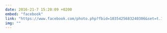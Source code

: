 ```yaml
---
date: 2016-21-7 15:20:09 +0200
embed: "facebook"
link: "https://www.facebook.com/photo.php?fbid=1035425683240306&set=t.100003186531392&type=3&theater"
img: ""
---
```

